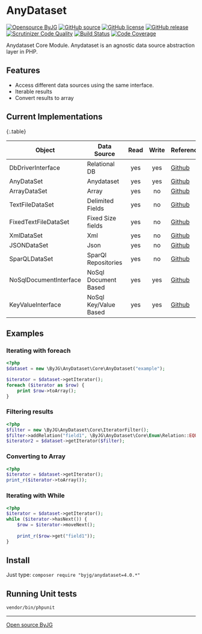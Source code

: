 # AnyDataset

[![Opensource ByJG](https://img.shields.io/badge/opensource-byjg-success.svg)](http://opensource.byjg.com)
[![GitHub source](https://img.shields.io/badge/Github-source-informational?logo=github)](https://github.com/byjg/anydataset/)
[![GitHub license](https://img.shields.io/github/license/byjg/anydataset.svg)](https://opensource.byjg.com/opensource/licensing.html)
[![GitHub release](https://img.shields.io/github/release/byjg/anydataset.svg)](https://github.com/byjg/anydataset/releases/)
[![Scrutinizer Code Quality](https://scrutinizer-ci.com/g/byjg/anydataset/badges/quality-score.png?b=master)](https://scrutinizer-ci.com/g/byjg/anydataset/?branch=master)
[![Build Status](https://travis-ci.com/byjg/anydataset.svg?branch=master)](https://travis-ci.com/byjg/anydataset)
[![Code Coverage](https://scrutinizer-ci.com/g/byjg/anydataset/badges/coverage.png?b=master)](https://scrutinizer-ci.com/g/byjg/anydataset/?branch=master)

Anydataset Core Module. Anydataset is an agnostic data source abstraction layer in PHP.

## Features

- Access different data sources using the same interface.
- Iterable results
- Convert results to array

## Current Implementations

{:.table}

| Object                 | Data Source           | Read | Write | Reference               |
| ---------------------- | --------------------- |:----:|:-----:| ----------------------- |
| DbDriverInterface      | Relational DB         | yes  | yes   | [Github](https://github.com/byjg/anydataset-db) |
| AnyDataSet             | Anydataset            | yes  | yes   | [Github](https://github.com/byjg/anydataset) |
| ArrayDataSet           | Array                 | yes  | no    | [Github](https://github.com/byjg/anydataset-array) |
| TextFileDataSet        | Delimited Fields      | yes  | no    | [Github](https://github.com/byjg/anydataset-text) |
| FixedTextFileDataSet   | Fixed Size fields     | yes  | no    | [Github](https://github.com/byjg/anydataset-text) |
| XmlDataSet             | Xml                   | yes  | no    | [Github](https://github.com/byjg/anydataset-xml) |
| JSONDataSet            | Json                  | yes  | no    | [Github](https://github.com/byjg/anydataset-json) |
| SparQLDataSet          | SparQl Repositories   | yes  | no    | [Github](https://github.com/byjg/anydataset-sparql) |
| NoSqlDocumentInterface | NoSql Document Based  | yes  | yes   | [Github](https://github.com/byjg/anydataset-nosql) |
| KeyValueInterface      | NoSql Key/Value Based | yes  | yes   | [Github](https://github.com/byjg/anydataset-nosql) |

## Examples

### Iterating with foreach

```php
<?php
$dataset = new \ByJG\AnyDataset\Core\AnyDataset("example");

$iterator = $dataset->getIterator();
foreach ($iterator as $row) {
    print $row->toArray();
}
```

### Filtering results

```php
<?php
$filter = new \ByJG\AnyDataset\Core\IteratorFilter();
$filter->addRelation("field1", \ByJG\AnyDataset\Core\Enum\Relation::EQUAL, 10);
$iterator2 = $dataset->getIterator($filter);
```

### Converting to Array

```php
<?php
$iterator = $dataset->getIterator();
print_r($iterator->toArray());
```

### Iterating with While

```php
<?php
$iterator = $dataset->getIterator();
while ($iterator->hasNext()) {
    $row = $iterator->moveNext();
    
    print_r($row->get("field1"));
}
```

## Install

Just type: `composer require "byjg/anydataset=4.0.*"`

## Running Unit tests

```bash
vendor/bin/phpunit
```

----
[Open source ByJG](http://opensource.byjg.com)
